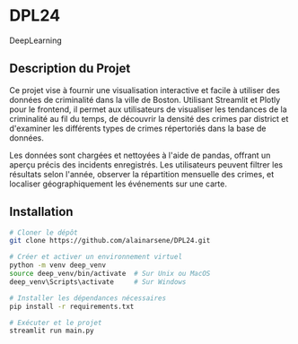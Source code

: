 # DPL24
 DeepLearning
## Description du Projet

Ce projet vise à fournir une visualisation interactive et facile à utiliser des données de criminalité dans la ville de Boston. Utilisant Streamlit et Plotly pour le frontend, il permet aux utilisateurs de visualiser les tendances de la criminalité au fil du temps, de découvrir la densité des crimes par district et d'examiner les différents types de crimes répertoriés dans la base de données.

Les données sont chargées et nettoyées à l'aide de pandas, offrant un aperçu précis des incidents enregistrés. Les utilisateurs peuvent filtrer les résultats selon l'année, observer la répartition mensuelle des crimes, et localiser géographiquement les événements sur une carte.

## Installation
```bash
# Cloner le dépôt
git clone https://github.com/alainarsene/DPL24.git

# Créer et activer un environnement virtuel 
python -m venv deep_venv
source deep_venv/bin/activate  # Sur Unix ou MacOS
deep_venv\Scripts\activate     # Sur Windows

# Installer les dépendances nécessaires
pip install -r requirements.txt

# Exécuter et le projet
streamlit run main.py
